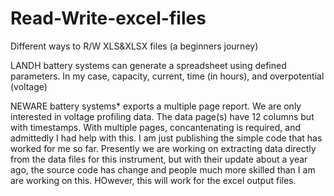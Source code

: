 # Read-Write-excel-files
Different ways to R/W XLS&amp;XLSX files (a beginners journey)

LANDH battery systems can generate a spreadsheet using defined parameters. In my case, capacity, current, time (in  hours), and overpotential (voltage)

NEWARE battery systems*  exports a multiple page report.  We are only interested in voltage profiling data.  The data page(s) have 12 columns but with timestamps.  With multiple pages, concantenating is required, and admittedly I had help with this.  I am just publishing the simple code that has worked for me so far.    Presently we are working on extracting data directly from the data files for this instrument, but with their update about a year ago, the source code has change and people much more skilled than I am are working on this.   HOwever, this will work for the excel output files.
